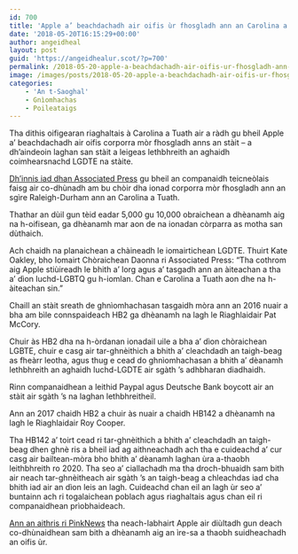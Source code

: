 ```yaml
---
id: 700
title: 'Apple a’ beachdachadh air oifis ùr fhosgladh ann an Carolina a Tuath a dh’aindeoin laghan san stàit a leigeas lethbhreith an aghaidh luchd-LGDTE'
date: '2018-05-20T16:15:29+00:00'
author: angeidheal
layout: post
guid: 'https://angeidhealur.scot/?p=700'
permalink: /2018-05-20-apple-a-beachdachadh-air-oifis-ur-fhosgladh-ann-an-carolina-a-tuath-a-dhaindeoin-laghan-san-stait-a-leigeas-lethbhreith-an-aghaidh-luchd-lgdte/
image: /images/posts/2018-05-20-apple-a-beachdachadh-air-oifis-ur-fhosgladh-ann-an-carolina-a-tuath-a-dh-aindeoin-laghan-san-stait-a-leigeas-leth-bhreith.webp
categories:
    - 'An t-Saoghal'
    - Gnìomhachas
    - Poileataigs
---
```


Tha dithis oifigearan riaghaltais à Carolina a Tuath air a ràdh gu bheil Apple a’ beachdachadh air oifis corporra mòr fhosgladh anns an stàit – a dh’aindeoin laghan san stàit a leigeas lethbhreith an aghaidh coimhearsnachd LGDTE na stàite.

[Dh’innis iad dhan Associated Press](https://www.seattletimes.com/business/gay-friendly-apple-weighs-north-carolina-despite-lgbt-laws/) gu bheil an companaidh teicneòlais faisg air co-dhùnadh am bu chòir dha ionad corporra mòr fhosgladh ann an sgìre Raleigh-Durham ann an Carolina a Tuath.

Thathar an dùil gun tèid eadar 5,000 gu 10,000 obraichean a dhèanamh aig na h-oifisean, ga dhèanamh mar aon de na ionadan còrparra as motha san dùthaich.

Ach chaidh na planaichean a chàineadh le iomairtichean LGDTE. Thuirt Kate Oakley, bho Iomairt Chòraichean Daonna ri Associated Press: “Tha cothrom aig Apple stiùireadh le bhith a’ lorg agus a’ tasgadh ann an àiteachan a tha a’ dìon luchd-LGBTQ gu h-iomlan. Chan e Carolina a Tuath aon dhe na h-àiteachan sin.”

Chaill an stàit sreath de ghnìomhachasan tasgaidh mòra ann an 2016 nuair a bha am bìle connspaideach HB2 ga dhèanamh na lagh le Riaghlaidair Pat McCory.

Chuir às HB2 dha na h-òrdanan ionadail uile a bha a’ dìon chòraichean LGBTE, chuir e casg air tar-ghnèithich a bhith a’ cleachdadh an taigh-beag as fheàrr leotha, agus thug e cead do ghnìomhachasan a bhith a’ dèanamh lethbhreith an aghaidh luchd-LGDTE air sgàth ’s adhbharan diadhaidh.

Rinn companaidhean a leithid Paypal agus Deutsche Bank boycott air an stàit air sgàth ’s na laghan lethbhreitheil.

Ann an 2017 chaidh HB2 a chuir às nuair a chaidh HB142 a dhèanamh na lagh le Riaghlaidair Roy Cooper.

Tha HB142 a’ toirt cead ri tar-ghnèithich a bhith a’ cleachdadh an taigh-beag dhen ghnè ris a bheil iad ag aithneachadh ach tha e cuideachd a’ cur casg air bailtean-mòra bho bhith a’ dèanamh laghan ùra a-thaobh leithbhreith ro 2020. Tha seo a’ ciallachadh ma tha droch-bhuaidh sam bith air neach tar-ghnèitheach air sgàth ’s an taigh-beag a chleachdas iad cha bhith iad air an dìon leis an lagh. Cuideachd chan eil an lagh ùr seo a’ buntainn ach ri togalaichean poblach agus riaghaltais agus chan eil ri companaidhean prìobhaideach.

[Ann an aithris ri PinkNews](https://www.pinknews.co.uk/2018/05/20/apple-north-carolina-hb2-expansion-boycott/) tha neach-labhairt Apple air diùltadh gun deach co-dhùnaidhean sam bith a dhèanamh aig an ìre-sa a thaobh suidheachadh an oifis ùr.
